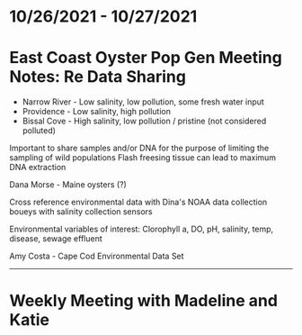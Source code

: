 # 10/26/2021 - 10/27/2021

# East Coast Oyster Pop Gen Meeting Notes: Re Data Sharing

* Narrow River - Low salinity, low pollution, some fresh water input
* Providence - Low salinity, high pollution
* Bissal Cove - High salinity, low pollution / pristine (not considered polluted)

Important to share samples and/or DNA for the purpose of limiting the sampling of wild populations
Flash freesing tissue can lead to maximum DNA extraction

Dana Morse - Maine oysters (?)

Cross reference environmental data with Dina's 
NOAA data collection boueys with salinity collection sensors 

Environmental variables of interest: Clorophyll a, DO, pH, salinity, temp, disease, sewage effluent

Amy Costa - Cape Cod Environmental Data Set
___

# Weekly Meeting with Madeline and Katie 
